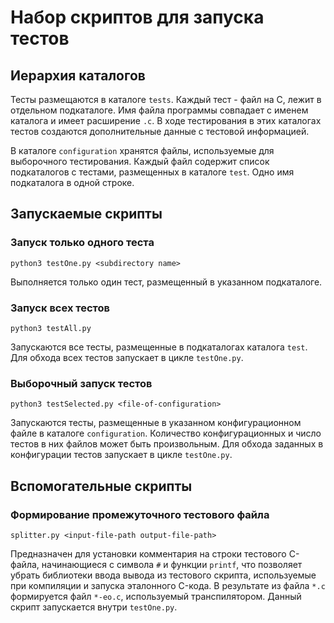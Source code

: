 # Набор скриптов для запуска тестов

## Иерархия каталогов

Тесты размещаются в каталоге `tests`. Каждый тест - файл на C, лежит в отдельном подкаталоге. Имя файла программы совпадает с именем каталога и имеет расширение `.c`. В ходе тестирования в этих каталогах тестов создаются дополнительные данные с тестовой информацией.

В каталоге `configuration` хранятся файлы, используемые для выборочного тестирования. Каждый файл содержит список подкаталогов с тестами, размещенных в каталоге `test`. Одно имя подкаталога в одной строке.

## Запускаемые скрипты

### Запуск только одного теста

`python3 testOne.py <subdirectory name>`

Выполняется только один тест, размещенный в указанном подкаталоге.

### Запуск всех тестов

`python3 testAll.py`

Запускаются все тесты, размещенные в подкаталогах каталога `test`. Для обхода всех тестов запускает в цикле `testOne.py`.

### Выборочный запуск тестов

`python3 testSelected.py <file-of-configuration>`

Запускаются тесты, размещенные в указанном конфигурационном файле в каталоге `configuration`. Количество конфигурационных и число тестов в них файлов может быть произвольным. Для обхода заданных в конфигурации тестов запускает в цикле `testOne.py`.

## Вспомогательные скрипты

### Формирование промежуточного тестового файла

`splitter.py <input-file-path output-file-path>`

Предназначен для установки комментария на строки тестового C-файла, начинающиеся с символа `#` и функции `printf`, что позволяет убрать библиотеки ввода вывода из тестового скрипта, используемые при компиляции и запуска эталонного C-кода. В результате из файла `*.c` формируется файл `*-eo.c`, используемый транспилятором. Данный скрипт запускается внутри `testOne.py`.

